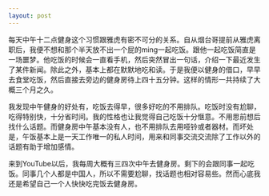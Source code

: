 ```yaml
---
layout: post
---
```


每天中午十二点健身这个习惯跟雅虎有密不可分的关系。自从烟台哥提前从雅虎离职后，我便不想和那个半天放不出一个屁的ming一起吃饭。跟他一起吃饭简直是一场噩梦。他吃饭的时候会一直看手机，然后突然冒出一句话，介绍一下最近发生了某件新闻。除此之外，基本上都在默默地吃和读。于是我便以健身的借口，早早去食堂吃饭，然后直接去旁边的健身房待上四十五分钟。这样的情形一共持续了大概三个月之久。

我发现中午健身的好处有，吃饭去得早，很多好吃的不用排队。吃饭时没有尬聊，吃得特别快，十分省时间。我的性格也让我觉得自己吃饭十分惬意。不用思前想后找什么话题。而健身房中午基本没有人，也不用排队去用哑铃或者器材。而坏处是，午饭基本上是一天工作唯一的私人时间，用来和同事交流交流除了工作以外的话题有助于增加感情。

来到YouTube以后，我每周大概有三四次中午去健身房。剩下的会跟同事一起吃饭。同事几个人都是中国人，所以不需要尬聊，找话题也相对容易些。然而心底我还是希望自己一个人快快吃完饭去健身房。
